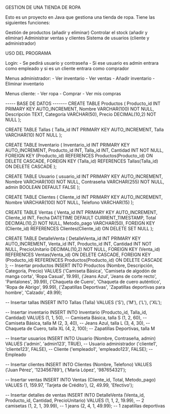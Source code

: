 GESTION DE UNA TIENDA DE ROPA

Esto es un proyecto en Java que gestiona una tienda de ropa. Tiene las siguientes funciones:

Gestión de productos (añadir y eliminar)
Controlar el stock (añadir y eliminar)
Administrar ventas y clientes 
Sistema de usuarios (cliente y administrador)

USO DEL PROGRAMA 

Login: 
    - Se pedirá usuario y contraseña
    - Si ese usuario es admin entrara como empleado y si es un cliente entrara como comprador

Menus administrador:
    - Ver inventario
    - Ver ventas
    - Añadir inventario
    - Eliminar inventario

Menus cliente:
    - Ver ropa 
    - Comprar
    - Ver mis compras

----- BASE DE DATOS -------
CREATE TABLE Productos (
    Producto_id INT PRIMARY KEY AUTO_INCREMENT,
    Nombre VARCHAR(100) NOT NULL,
    Descripción TEXT,
    Categoría VARCHAR(50),
    Precio DECIMAL(10,2) NOT NULL
);


CREATE TABLE Tallas (
    Talla_id INT PRIMARY KEY AUTO_INCREMENT,
    Talla VARCHAR(10) NOT NULL
);

CREATE TABLE Inventario (
    Inventario_id INT PRIMARY KEY AUTO_INCREMENT,
    Producto_id INT,
    Talla_id INT,
    Cantidad INT NOT NULL,
    FOREIGN KEY (Producto_id) REFERENCES Productos(Producto_id) ON DELETE CASCADE,
    FOREIGN KEY (Talla_id) REFERENCES Tallas(Talla_id) ON DELETE CASCADE
);

CREATE TABLE Usuario (
    usuario_id INT PRIMARY KEY AUTO_INCREMENT,
    Nombre VARCHAR(100) NOT NULL,
    Contraseña VARCHAR(255) NOT NULL,
    admin BOOLEAN DEFAULT FALSE
);

CREATE TABLE Clientes (
    Cliente_id INT PRIMARY KEY AUTO_INCREMENT,
    Nombre VARCHAR(100) NOT NULL,
    Telefono VARCHAR(15)
);

CREATE TABLE Ventas (
    Venta_id INT PRIMARY KEY AUTO_INCREMENT,
    Cliente_id INT,
    Fecha DATETIME DEFAULT CURRENT_TIMESTAMP,
    Total DECIMAL(10,2) NOT NULL,
    Metodo_pago VARCHAR(50),
    FOREIGN KEY (Cliente_id) REFERENCES Clientes(Cliente_id) ON DELETE SET NULL
);

CREATE TABLE DetalleVenta (
    DetalleVenta_id INT PRIMARY KEY AUTO_INCREMENT,
    Venta_id INT,
    Producto_id INT,
    Cantidad INT NOT NULL,
    PrecioUnitario DECIMAL(10,2) NOT NULL,
    FOREIGN KEY (Venta_id) REFERENCES Ventas(Venta_id) ON DELETE CASCADE,
    FOREIGN KEY (Producto_id) REFERENCES Productos(Producto_id) ON DELETE CASCADE
);
-- Insertar productos
INSERT INTO Productos (Nombre, Descripción, Categoría, Precio)
VALUES 
('Camiseta Básica', 'Camiseta de algodón de manga corta', 'Ropa Casual', 19.99),
('Jeans Azul', 'Jeans de corte recto', 'Pantalones', 39.99),
('Chaqueta de Cuero', 'Chaqueta de cuero auténtico', 'Ropa de Abrigo', 99.99),
('Zapatillas Deportivas', 'Zapatillas deportivas para hombre', 'Calzado', 49.99);

-- Insertar tallas
INSERT INTO Tallas (Talla)
VALUES 
('S'),
('M'),
('L'),
('XL');

-- Insertar inventario
INSERT INTO Inventario (Producto_id, Talla_id, Cantidad)
VALUES 
(1, 1, 50), -- Camiseta Básica, talla S
(1, 2, 60), -- Camiseta Básica, talla M
(2, 3, 40), -- Jeans Azul, talla L
(3, 4, 30), -- Chaqueta de Cuero, talla XL
(4, 2, 100); -- Zapatillas Deportivas, talla M

-- Insertar usuarios
INSERT INTO Usuario (Nombre, Contraseña, admin)
VALUES 
('admin', 'admin123', TRUE), -- Usuario administrador
('cliente1', 'cliente123', FALSE), -- Cliente
('empleado1', 'empleado123', FALSE); -- Empleado

-- Insertar clientes
INSERT INTO Clientes (Nombre, Telefono)
VALUES 
('Juan Pérez', '123456789'),
('María López', '987654321');

-- Insertar ventas
INSERT INTO Ventas (Cliente_id, Total, Metodo_pago)
VALUES 
(1, 159.97, 'Tarjeta de Crédito'), 
(2, 49.99, 'Efectivo');

-- Insertar detalles de ventas
INSERT INTO DetalleVenta (Venta_id, Producto_id, Cantidad, PrecioUnitario)
VALUES 
(1, 1, 2, 19.99), -- 2 camisetas
(1, 2, 1, 39.99), -- 1 jeans
(2, 4, 1, 49.99); -- 1 zapatillas deportivas